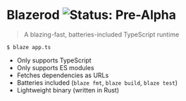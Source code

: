 # Blazerod ![Status: Pre-Alpha](https://badgen.net/badge/status/pre-alpha/red)

> A blazing-fast, batteries-included TypeScript runtime

```terminal
$ blaze app.ts
```

- Only supports TypeScript
- Only supports ES modules
- Fetches dependencies as URLs
- Batteries included (`blaze fmt`, `blaze build`, `blaze test`)
- Lightweight binary (written in Rust)
